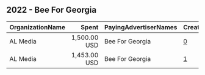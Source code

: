 ## 2022 - Bee For Georgia 
|OrganizationName|Spent|PayingAdvertiserNames|CreativeUrls|Impressions|Genders|AgeBrackets|CountryCodes|BillingAddresses|CandidateBallotInformation|
|:---|---:|:---|:---|---:|:---|:---|:---|:---|:---|
|AL Media|1,500.00 USD|Bee For Georgia|[0](https://www.snap.com/political-ads/asset/7c3b701badbe2265486bb041b560378a1383199081cd09d4cbc2916cb7c5b62b?mediaType=mp4)|157,381||18+|united states|"222 W Ontario, Suite 600,,Chicago,60654,US"|Bee Nguyen For Georgia|
|AL Media|1,453.00 USD|Bee For Georgia|[1](https://www.snap.com/political-ads/asset/fe37b4dc08fa7f9c81a6aabf1443330f6ecfe2779cd18c068702d3a6b6d40b02?mediaType=mp4)|140,661|FEMALE|18+|united states|"222 W Ontario, Suite 600,,Chicago,60654,US"|Bee Nguyen For Georgia|
